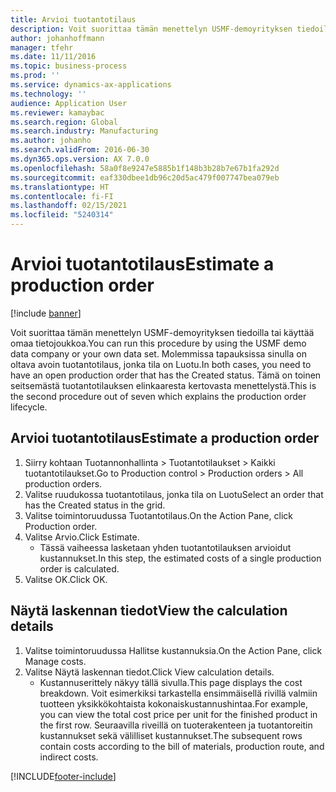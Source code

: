 ```yaml
---
title: Arvioi tuotantotilaus
description: Voit suorittaa tämän menettelyn USMF-demoyrityksen tiedoilla tai käyttää omaa tietojoukkoa.
author: johanhoffmann
manager: tfehr
ms.date: 11/11/2016
ms.topic: business-process
ms.prod: ''
ms.service: dynamics-ax-applications
ms.technology: ''
audience: Application User
ms.reviewer: kamaybac
ms.search.region: Global
ms.search.industry: Manufacturing
ms.author: johanho
ms.search.validFrom: 2016-06-30
ms.dyn365.ops.version: AX 7.0.0
ms.openlocfilehash: 58a0f8e9247e5885b1f148b3b28b7e67b1fa292d
ms.sourcegitcommit: eaf330dbee1db96c20d5ac479f007747bea079eb
ms.translationtype: HT
ms.contentlocale: fi-FI
ms.lasthandoff: 02/15/2021
ms.locfileid: "5240314"
---
```

# <a name="estimate-a-production-order"></a><span data-ttu-id="2479a-103">Arvioi tuotantotilaus</span><span class="sxs-lookup"><span data-stu-id="2479a-103">Estimate a production order</span></span>

[!include [banner](../../includes/banner.md)]

<span data-ttu-id="2479a-104">Voit suorittaa tämän menettelyn USMF-demoyrityksen tiedoilla tai käyttää omaa tietojoukkoa.</span><span class="sxs-lookup"><span data-stu-id="2479a-104">You can run this procedure by using the USMF demo data company or your own data set.</span></span> <span data-ttu-id="2479a-105">Molemmissa tapauksissa sinulla on oltava avoin tuotantotilaus, jonka tila on Luotu.</span><span class="sxs-lookup"><span data-stu-id="2479a-105">In both cases, you need to have an open production order that has the Created status.</span></span> <span data-ttu-id="2479a-106">Tämä on toinen seitsemästä tuotantotilauksen elinkaaresta kertovasta menettelystä.</span><span class="sxs-lookup"><span data-stu-id="2479a-106">This is the second procedure out of seven which explains the production order lifecycle.</span></span>


## <a name="estimate-a-production-order"></a><span data-ttu-id="2479a-107">Arvioi tuotantotilaus</span><span class="sxs-lookup"><span data-stu-id="2479a-107">Estimate a production order</span></span>
1. <span data-ttu-id="2479a-108">Siirry kohtaan Tuotannonhallinta > Tuotantotilaukset > Kaikki tuotantotilaukset.</span><span class="sxs-lookup"><span data-stu-id="2479a-108">Go to Production control > Production orders > All production orders.</span></span>
2. <span data-ttu-id="2479a-109">Valitse ruudukossa tuotantotilaus, jonka tila on Luotu</span><span class="sxs-lookup"><span data-stu-id="2479a-109">Select an order that has the Created status in the grid.</span></span>
3. <span data-ttu-id="2479a-110">Valitse toimintoruudussa Tuotantotilaus.</span><span class="sxs-lookup"><span data-stu-id="2479a-110">On the Action Pane, click Production order.</span></span>
4. <span data-ttu-id="2479a-111">Valitse Arvio.</span><span class="sxs-lookup"><span data-stu-id="2479a-111">Click Estimate.</span></span>
    * <span data-ttu-id="2479a-112">Tässä vaiheessa lasketaan yhden tuotantotilauksen arvioidut kustannukset.</span><span class="sxs-lookup"><span data-stu-id="2479a-112">In this step, the estimated costs of a single production order is calculated.</span></span>   
5. <span data-ttu-id="2479a-113">Valitse OK.</span><span class="sxs-lookup"><span data-stu-id="2479a-113">Click OK.</span></span>

## <a name="view-the-calculation-details"></a><span data-ttu-id="2479a-114">Näytä laskennan tiedot</span><span class="sxs-lookup"><span data-stu-id="2479a-114">View the calculation details</span></span>
1. <span data-ttu-id="2479a-115">Valitse toimintoruudussa Hallitse kustannuksia.</span><span class="sxs-lookup"><span data-stu-id="2479a-115">On the Action Pane, click Manage costs.</span></span>
2. <span data-ttu-id="2479a-116">Valitse Näytä laskennan tiedot.</span><span class="sxs-lookup"><span data-stu-id="2479a-116">Click View calculation details.</span></span>
    * <span data-ttu-id="2479a-117">Kustannuserittely näkyy tällä sivulla.</span><span class="sxs-lookup"><span data-stu-id="2479a-117">This page displays the cost breakdown.</span></span> <span data-ttu-id="2479a-118">Voit esimerkiksi tarkastella ensimmäisellä rivillä valmiin tuotteen yksikkökohtaista kokonaiskustannushintaa.</span><span class="sxs-lookup"><span data-stu-id="2479a-118">For example, you can view the total cost price per unit for the finished product in the first row.</span></span> <span data-ttu-id="2479a-119">Seuraavilla riveillä on tuoterakenteen ja tuotantoreitin kustannukset sekä välilliset kustannukset.</span><span class="sxs-lookup"><span data-stu-id="2479a-119">The subsequent rows contain costs according to the bill of materials, production route, and indirect costs.</span></span>  


[!INCLUDE[footer-include](../../../includes/footer-banner.md)]